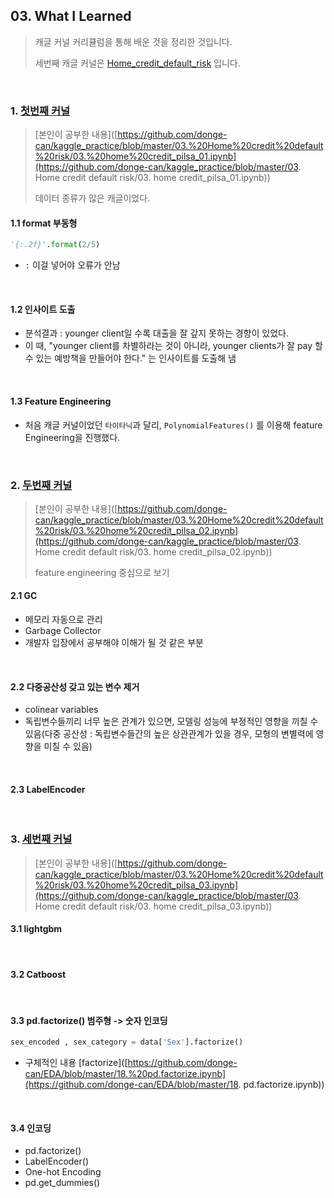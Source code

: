 ## 03. What I Learned

> 캐글 커널 커리큘럼을 통해 배운 것을 정리한 것입니다.
>
> 세번째 캐글 커널은 [Home_credit_default_risk](https://www.kaggle.com/c/home-credit-default-risk) 입니다.

<br>

### 1. [첫번째 커널](https://www.kaggle.com/willkoehrsen/start-here-a-gentle-introduction)

> [본인이 공부한 내용]([https://github.com/donge-can/kaggle_practice/blob/master/03.%20Home%20credit%20default%20risk/03.%20home%20credit_pilsa_01.ipynb](https://github.com/donge-can/kaggle_practice/blob/master/03. Home credit default risk/03. home credit_pilsa_01.ipynb))
>
> 데이터 종류가 많은 캐글이었다.

#### 1.1 format 부동형

```python
'{:.2f}'.format(2/5)
```

- `:` 이걸 넣어야 오류가 안남

<br>

#### 1.2 인사이트 도출

- 분석결과 : younger client일 수록 대출을 잘 갚지 못하는 경향이 있었다.
- 이 때, "younger client를 차별하라는 것이 아니라, younger clients가 잘 pay 할 수 있는 예방책을 만들어야 한다." 는 인사이트를 도출해 냄

<br>

#### 1.3 Feature Engineering

- 처음 캐글 커널이었던 `타이타닉`과 달리, `PolynomialFeatures()` 를 이용해 feature Engineering을 진행했다.

<br>

### 2. [두번째 커널](https://www.kaggle.com/willkoehrsen/introduction-to-manual-feature-engineering)

> [본인이 공부한 내용]([https://github.com/donge-can/kaggle_practice/blob/master/03.%20Home%20credit%20default%20risk/03.%20home%20credit_pilsa_02.ipynb](https://github.com/donge-can/kaggle_practice/blob/master/03. Home credit default risk/03. home credit_pilsa_02.ipynb))
>
> feature engineering 중심으로 보기

#### 2.1 GC

- 메모리 자동으로 관리
- Garbage Collector
- 개발자 입장에서 공부해야 이해가 될 것 같은 부분

<br>

#### 2.2 다중공산성 갖고 있는 변수 제거

- colinear variables
- 독립변수들끼리 너무 높은 관계가 있으면, 모델링 성능에 부정적인 영향을 끼칠 수 있음(다중 공산성 : 독립변수들간의 높은 상관관계가 있을 경우, 모형의 변별력에 영향을 미칠 수 있음)

<br>

#### 2.3 LabelEncoder

<br>

### 3. [세번째 커널](https://www.kaggle.com/eliotbarr/stacking-test-sklearn-xgboost-catboost-lightgbm)

> [본인이 공부한 내용]([https://github.com/donge-can/kaggle_practice/blob/master/03.%20Home%20credit%20default%20risk/03.%20home%20credit_pilsa_03.ipynb](https://github.com/donge-can/kaggle_practice/blob/master/03. Home credit default risk/03. home credit_pilsa_03.ipynb))

#### 3.1 lightgbm

<br>

#### 3.2 Catboost

<br>

#### 3.3 pd.factorize() 범주형 -> 숫자 인코딩

```python
sex_encoded , sex_category = data['Sex'].factorize()
```

- 구체적인 내용 [factorize]([https://github.com/donge-can/EDA/blob/master/18.%20pd.factorize.ipynb](https://github.com/donge-can/EDA/blob/master/18. pd.factorize.ipynb))

<br>

#### 3.4 인코딩

- pd.factorize()
- LabelEncoder()
- One-hot Encoding
- pd.get_dummies()

